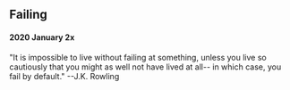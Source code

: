 ## Failing

#### 2020 January 2x

"It is impossible to live without failing at something, unless you live so cautiously that you might as well not have lived at all-- in which case, you fail by default."
--J.K. Rowling

